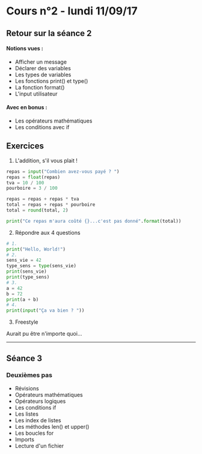 # Cours n°2 - lundi 11/09/17

## Retour sur la séance 2

#### Notions vues :
- Afficher un message
- Déclarer des variables
- Les types de variables
- Les fonctions print() et type()
- La fonction format()
- L'input utilisateur

#### Avec en bonus :
- Les opérateurs mathématiques
- Les conditions avec if

## Exercices
1. L'addition, s'il vous plait !

  ~~~python
  repas = input("Combien avez-vous payé ? ")
  repas = float(repas)
  tva = 10 / 100
  pourboire = 3 / 100

  repas = repas + repas * tva
  total = repas + repas * pourboire
  total = round(total, 2)

  print("Ce repas m'aura coûté {}...c'est pas donné".format(total))
  ~~~

2. Répondre aux 4 questions

  ~~~python
  # 1.
  print("Hello, World!")
  # 2.
  sens_vie = 42
  type_sens = type(sens_vie)
  print(sens_vie)
  print(type_sens)
  # 3.
  a = 42
  b = 72
  print(a + b)
  # 4.
  print(input("Ça va bien ? "))
  ~~~

3. Freestyle

  Aurait pu être n'importe quoi...

---

## Séance 3

### Deuxièmes pas

- Révisions
- Opérateurs mathématiques
- Opérateurs logiques
- Les conditions if
- Les listes
- Les index de listes
- Les méthodes len() et upper()
- Les boucles for
- Imports
- Lecture d'un fichier
